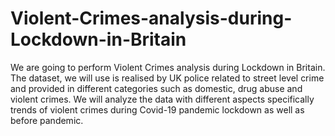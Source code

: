 # Violent-Crimes-analysis-during-Lockdown-in-Britain
We are going to perform Violent Crimes analysis during Lockdown in Britain. The dataset, we will use is realised by UK police related to street level crime and provided in different categories such as domestic, drug abuse and violent crimes. We will analyze the data with different aspects specifically trends of violent crimes during Covid-19 pandemic lockdown as well as before pandemic.
